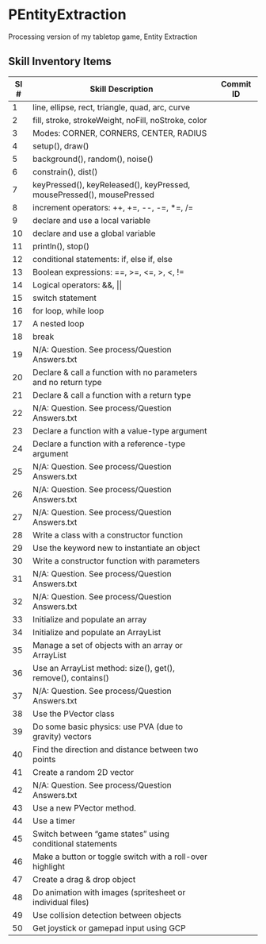 # PEntityExtraction
Processing version of my tabletop game, Entity Extraction


## Skill Inventory Items

[//]: # "Thanks to https://www.tablesgenerator.com/markdown_tables# for help with generating the table"

[//]: # "And https://stackoverflow.com/questions/4823468/comments-in-markdown"

| SI # | Skill Description                                                     | Commit ID |
|------|-----------------------------------------------------------------------|-----------|
| 1    | line, ellipse, rect, triangle, quad, arc, curve                       |           |
| 2    | fill, stroke, strokeWeight, noFill, noStroke, color                   |           |
| 3    | Modes: CORNER, CORNERS, CENTER, RADIUS                                |           |
| 4    | setup(), draw()                                                       |           |
| 5    | background(), random(), noise()                                       |           |
| 6    | constrain(), dist()                                                   |           |
| 7    | keyPressed(), keyReleased(), keyPressed, mousePressed(), mousePressed |           |
| 8    | increment operators: ++, +=, --, -=, *=, /=                           |           |
| 9    | declare and use a local variable                                      |           |
| 10   | declare and use a global variable                                     |           |
| 11   | println(), stop()                                                     |           |
| 12   | conditional statements: if, else if, else                             |           |
| 13   | Boolean expressions: ==, >=, <=, >, <, !=                             |           |
| 14   | Logical operators: &&, \|\|                                           |           |
| 15   | switch statement                                                      |           |
| 16   | for loop, while loop                                                  |           |
| 17   | A nested loop                                                         |           |
| 18   | break                                                                 |           |
| 19   | N/A: Question. See process/Question Answers.txt                       |           |
| 20   | Declare & call a function with no parameters and no return type       |           |
| 21   | Declare & call a function with a return type                          |           |
| 22   | N/A: Question. See process/Question Answers.txt                       |           |
| 23   | Declare a function with a value-type argument                         |           |
| 24   | Declare a function with a reference-type argument                     |           |
| 25   | N/A: Question. See process/Question Answers.txt                       |           |
| 26   | N/A: Question. See process/Question Answers.txt                       |           |
| 27   | N/A: Question. See process/Question Answers.txt                       |           |
| 28   | Write a class with a constructor function                             |           |
| 29   | Use the keyword new to instantiate an object                          |           |
| 30   | Write a constructor function with parameters                          |           |
| 31   | N/A: Question. See process/Question Answers.txt                       |           |
| 32   | N/A: Question. See process/Question Answers.txt                       |           |
| 33   | Initialize and populate an array                                      |           |
| 34   | Initialize and populate an ArrayList                                  |           |
| 35   | Manage a set of objects with an array or ArrayList                    |           |
| 36   | Use an ArrayList method: size(), get(), remove(), contains()          |           |
| 37   | N/A: Question. See process/Question Answers.txt                       |           |
| 38   | Use the PVector class                                                 |           |
| 39   | Do some basic physics: use PVA (due to gravity) vectors               |           |
| 40   | Find the direction and distance between two points                    |           |
| 41   | Create a random 2D vector                                             |           |
| 42   | N/A: Question. See process/Question Answers.txt                       |           |
| 43   | Use a new PVector method.                                             |           |
| 44   | Use a timer                                                           |           |
| 45   | Switch between “game states” using conditional statements             |           |
| 46   | Make a button or toggle switch with a roll-over highlight             |           |
| 47   | Create a drag & drop object                                           |           |
| 48   | Do animation with images (spritesheet or individual files)            |           |
| 49   | Use collision detection between objects                               |           |
| 50   | Get joystick or gamepad input using GCP                               |           |